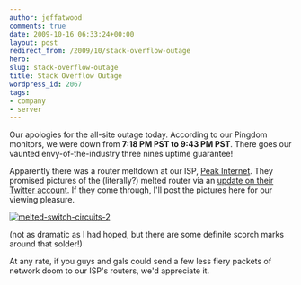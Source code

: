 ```yaml
---
author: jeffatwood
comments: true
date: 2009-10-16 06:33:24+00:00
layout: post
redirect_from: /2009/10/stack-overflow-outage
hero: 
slug: stack-overflow-outage
title: Stack Overflow Outage
wordpress_id: 2067
tags:
- company
- server
---
```



Our apologies for the all-site outage today. According to our Pingdom monitors, we were down from **7:18 PM PST to 9:43 PM PST**. There goes our vaunted envy-of-the-industry three nines uptime guarantee! 



Apparently there was a router meltdown at our ISP, [Peak Internet](http://www.peakinternet.com/business/hosting/colocation-dedicated#). They promised pictures of the (literally?) melted router via an [update on their Twitter account](http://twitter.com/PEAKInternet/status/4908010791). If they come through, I'll post the pictures here for our viewing pleasure.



[![melted-switch-circuits-2](http://blog.stackoverflow.com/wp-content/uploads/melted-switch-circuits-2.jpg)](http://twitpic.com/lqu5u)



(not as dramatic as I had hoped, but there are some definite scorch marks around that solder!)



At any rate, if you guys and gals could send a few less fiery packets of network doom to our ISP's routers, we'd appreciate it. 

